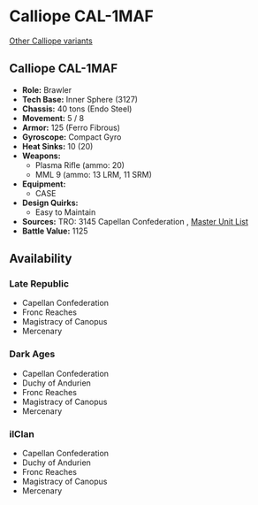 # Calliope CAL-1MAF 

[Other Calliope variants](../calliope.md) 

## Calliope CAL-1MAF 

- **Role:** Brawler 
- **Tech Base:** Inner Sphere (3127) 
- **Chassis:** 40 tons (Endo Steel) 
- **Movement:** 5 / 8 
- **Armor:** 125 (Ferro Fibrous) 
- **Gyroscope:** Compact Gyro 
- **Heat Sinks:** 10 (20) 
- **Weapons:** 
  - Plasma Rifle (ammo: 20) 
  - MML 9 (ammo: 13 LRM, 11 SRM) 
- **Equipment:** 
  - CASE 
- **Design Quirks:** 
  - Easy to Maintain 
- **Sources:** TRO: 3145 Capellan Confederation , [Master Unit List](http://masterunitlist.info/Unit/Details/6457) 
- **Battle Value:** 1125 

## Availability 

### Late Republic 

- Capellan Confederation 
- Fronc Reaches 
- Magistracy of Canopus 
- Mercenary 

### Dark Ages 

- Capellan Confederation 
- Duchy of Andurien 
- Fronc Reaches 
- Magistracy of Canopus 
- Mercenary 

### ilClan 

- Capellan Confederation 
- Duchy of Andurien 
- Fronc Reaches 
- Magistracy of Canopus 
- Mercenary 

